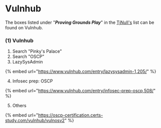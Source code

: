 # Vulnhub

The boxes listed under "_**Proving Grounds Play**_" in the [TjNull's](https://docs.google.com/spreadsheets/u/1/d/1dwSMIAPIam0PuRBkCiDI88pU3yzrqqHkDtBngUHNCw8/htmlview) list can be found on Vulnhub.

### (1) Vulnhub

1. Search "Pinky's Palace"
2. Search "OSCP"
3. LazySysAdmin

{% embed url="https://www.vulnhub.com/entry/lazysysadmin-1,205/" %}

4. Infosec prep: OSCP

{% embed url="https://www.vulnhub.com/entry/infosec-prep-oscp,508/" %}

5. Others

{% embed url="https://oscp-certification.certs-study.com/vulnhub/vulnosv2" %}







